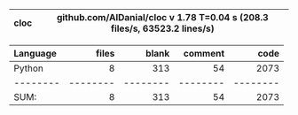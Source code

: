 cloc|github.com/AlDanial/cloc v 1.78  T=0.04 s (208.3 files/s, 63523.2 lines/s)
--- | ---

Language|files|blank|comment|code
:-------|-------:|-------:|-------:|-------:
Python|8|313|54|2073
--------|--------|--------|--------|--------
SUM:|8|313|54|2073
